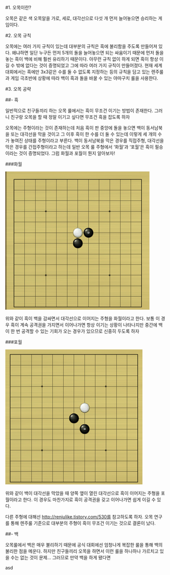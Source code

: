 
#1. 오목이란?

오목은 같은 색 오목알을 가로, 세로, 대각선으로 다섯 개 먼저 늘어놓으면 승리하는 게임이다.



#2. 오목 규칙

오목에는 여러 가지 규칙이 있는데 대부분의 규칙은 흑에 불리함을 주도록 만들어져 있다. 왜냐하면 일단 누구든 먼저 5개의 돌을 늘어놓으면 되는 싸움이기 때문에 먼저 돌을 놓는 흑이 백에 비해 훨씬 유리하기 때문이다. 아무런 규칙 없이 하게 되면 흑이 항상 이길 수 밖에 없다는 것이 증명되었고 그에 따라 여러 가지 규칙이 만들어졌다.
현재 세계 대회에서는 흑에만 3x3같은 수를 둘 수 없도록 지정하는 등의 규칙을 담고 있는 렌주룰과 게임 극초반에 상황에 따라 백이 흑과 돌을 바꿀 수 있는 야마구치 룰을 사용한다.

#3. 오목 공략

##- 흑

일반적으로 친구들끼리 하는 오목 룰에서는 흑이 무조건 이기는 방법이 존재한다. 그러니 친구랑 오목을 할 때 정말 이기고 싶다면 무조건 흑을 잡도록 하자

오목에는 주형이라는 것이 존재하는데 처음 흑이 판 중앙에 돌을 놓으면 백이 동서남북을 또는 대각선을 막을 것이고 그 이후 흑이 한 수를 더 둘 수 있는데 이렇게 세 개의 수가 놓여진 상태를 주형이라고 부른다.
백이 동서남북을 막은 경우를 직접주형, 대각선을 막은 경우를 간접주형이라고 하는데 일반 오목 룰 주형에서 ‘화월’과 ‘포월’은 흑이 필승이라는 것이 증명되었다. 그럼 화월과 포월이 뭔지 알아보자!

###화월

<img src=1.png> 

위와 같이 흑이 백을 감싸면서 대각선으로 이어지는 주형을 화월이라고 한다. 보통 이 경우 흑이 계속 공격권을 가지면서 이어나가면 항상 이기는 상황이 나타나지만 중간에 백이 한 번 공격할 수 있는 기회가 오는 경우가 있으므로 신중히 두도록 하자

###포월

<img src=2.png>

위와 같이 백이 대각선을 막았을 때 양쪽 옆이 열린 대각선으로 흑이 이어지는 주형을 포월이라고 한다. 이 경우도 마찬가지로 흑이 공격권을 갖고 이어나가면 쉽게 이길 수 있다.

다른 주형에 대해선 http://renjulike.tistory.com/530를 참고하도록 하자. 오목 연구를 통해 렌주룰 기준으로 대부분의 주형이 흑이 무조건 이기는 것으로 결론이 났다.

##- 백

오목룰에서 백은 매우 불리하기 때문에 공식 대회에선 엄청나게 복잡한 룰을 통해 백의 불리한 점을 메운다. 하지만 친구들끼리 오목을 하면서 이런 룰을 하나하나 가르치고 있을 수는 없는 것이 문제… 그러므로 만약 백을 하게 됐다면 






asd

